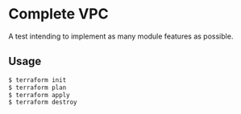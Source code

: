 # Complete VPC

A test intending to implement as many module features as possible.

## Usage

```bash
$ terraform init
$ terraform plan
$ terraform apply
$ terraform destroy
```
